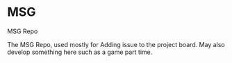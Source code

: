 # MSG
MSG Repo

The MSG Repo, used mostly for Adding issue to the project board. May also develop something here such as a game part time.
